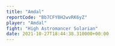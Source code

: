 ```yaml
---
title: "Amdal"
reportCode: "Bb7CFY8H2wvRK6yZ"
player: "Amdal"
fight: "High Astromancer Solarian"
date: 2021-10-27T18:44:38.310000+00:00
---
```

